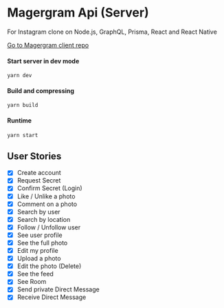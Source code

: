 # Magergram Api (Server)

For Instagram clone on Node.js, GraphQL, Prisma, React and React Native

[Go to Magergram client repo](https://github.com/magersoft/magergram-client)

#### Start server in dev mode
`yarn dev`

#### Build and compressing
`yarn build`

#### Runtime
`yarn start`

## User Stories

- [x] Create account
- [x] Request Secret
- [x] Confirm Secret (Login)
- [x] Like / Unlike a photo
- [x] Comment on a photo
- [x] Search by user
- [x] Search by location
- [x] Follow / Unfollow user
- [x] See user profile
- [x] See the full photo
- [x] Edit my profile
- [x] Upload a photo
- [x] Edit the photo (Delete)
- [x] See the feed
- [x] See Room
- [x] Send private Direct Message
- [x] Receive Direct Message

